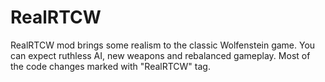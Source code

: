 # RealRTCW
RealRTCW mod brings some realism to the classic Wolfenstein game. You can expect ruthless AI, new weapons and rebalanced gameplay.
Most of the code changes marked with "RealRTCW" tag.
